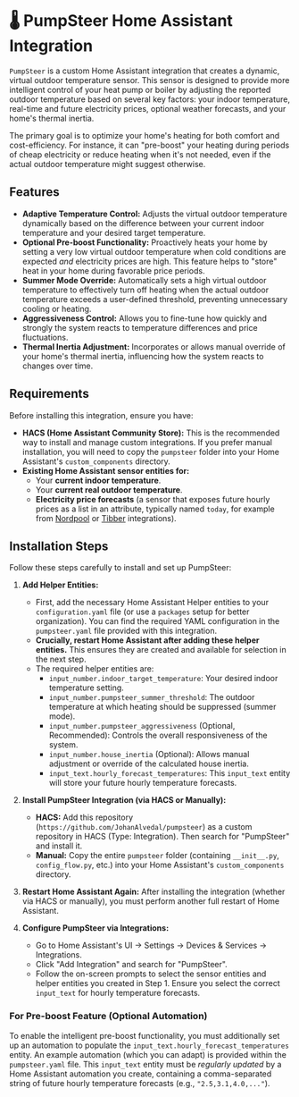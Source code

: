 # 🌡️ PumpSteer Home Assistant Integration

`PumpSteer` is a custom Home Assistant integration that creates a dynamic, virtual outdoor temperature sensor. This sensor is designed to provide more intelligent control of your heat pump or boiler by adjusting the reported outdoor temperature based on several key factors: your indoor temperature, real-time and future electricity prices, optional weather forecasts, and your home's thermal inertia.

The primary goal is to optimize your home's heating for both comfort and cost-efficiency. For instance, it can "pre-boost" your heating during periods of cheap electricity or reduce heating when it's not needed, even if the actual outdoor temperature might suggest otherwise.

## Features

* **Adaptive Temperature Control:** Adjusts the virtual outdoor temperature dynamically based on the difference between your current indoor temperature and your desired target temperature.
* **Optional Pre-boost Functionality:** Proactively heats your home by setting a very low virtual outdoor temperature when cold conditions are expected *and* electricity prices are high. This feature helps to "store" heat in your home during favorable price periods.
* **Summer Mode Override:** Automatically sets a high virtual outdoor temperature to effectively turn off heating when the actual outdoor temperature exceeds a user-defined threshold, preventing unnecessary cooling or heating.
* **Aggressiveness Control:** Allows you to fine-tune how quickly and strongly the system reacts to temperature differences and price fluctuations.
* **Thermal Inertia Adjustment:** Incorporates or allows manual override of your home's thermal inertia, influencing how the system reacts to changes over time.

## Requirements

Before installing this integration, ensure you have:

* **HACS (Home Assistant Community Store):** This is the recommended way to install and manage custom integrations. If you prefer manual installation, you will need to copy the `pumpsteer` folder into your Home Assistant's `custom_components` directory.
* **Existing Home Assistant sensor entities for:**
    * Your **current indoor temperature**.
    * Your **current real outdoor temperature**.
    * **Electricity price forecasts** (a sensor that exposes future hourly prices as a list in an attribute, typically named `today`, for example from [Nordpool](https://github.com/custom-components/nordpool) or [Tibber](https://www.home-assistant.io/integrations/tibber/) integrations).

## Installation Steps

Follow these steps carefully to install and set up PumpSteer:

1.  **Add Helper Entities:**
    * First, add the necessary Home Assistant Helper entities to your `configuration.yaml` file (or use a `packages` setup for better organization). You can find the required YAML configuration in the `pumpsteer.yaml` file provided with this integration.
    * **Crucially, restart Home Assistant after adding these helper entities.** This ensures they are created and available for selection in the next step.
    * The required helper entities are:
        * `input_number.indoor_target_temperature`: Your desired indoor temperature setting.
        * `input_number.pumpsteer_summer_threshold`: The outdoor temperature at which heating should be suppressed (summer mode).
        * `input_number.pumpsteer_aggressiveness` (Optional, Recommended): Controls the overall responsiveness of the system.
        * `input_number.house_inertia` (Optional): Allows manual adjustment or override of the calculated house inertia.
        * `input_text.hourly_forecast_temperatures`: This `input_text` entity will store your future hourly temperature forecasts.

2.  **Install PumpSteer Integration (via HACS or Manually):**
    * **HACS:** Add this repository (`https://github.com/JohanAlvedal/pumpsteer`) as a custom repository in HACS (Type: Integration). Then search for "PumpSteer" and install it.
    * **Manual:** Copy the entire `pumpsteer` folder (containing `__init__.py`, `config_flow.py`, etc.) into your Home Assistant's `custom_components` directory.

3.  **Restart Home Assistant Again:** After installing the integration (whether via HACS or manually), you must perform another full restart of Home Assistant.

4.  **Configure PumpSteer via Integrations:**
    * Go to Home Assistant's UI -> Settings -> Devices & Services -> Integrations.
    * Click "Add Integration" and search for "PumpSteer".
    * Follow the on-screen prompts to select the sensor entities and helper entities you created in Step 1. Ensure you select the correct `input_text` for hourly temperature forecasts.

### For Pre-boost Feature (Optional Automation)

To enable the intelligent pre-boost functionality, you must additionally set up an automation to populate the `input_text.hourly_forecast_temperatures` entity. An example automation (which you can adapt) is provided within the `pumpsteer.yaml` file. This `input_text` entity must be *regularly updated* by a Home Assistant automation you create, containing a comma-separated string of future hourly temperature forecasts (e.g., `"2.5,3.1,4.0,..."`).
